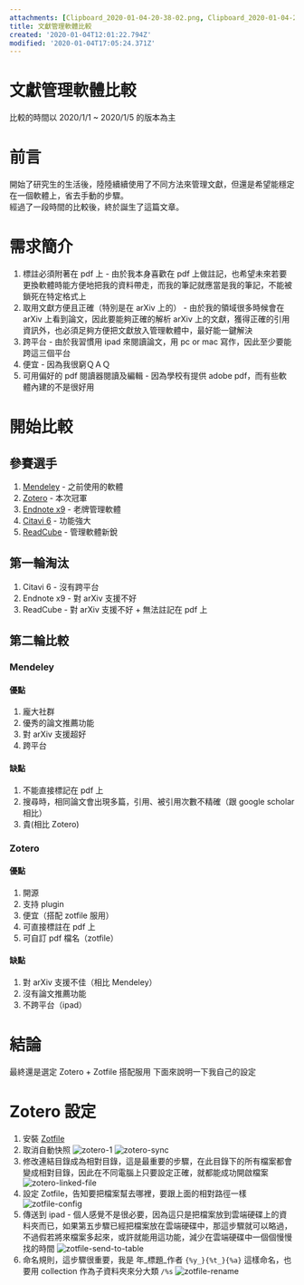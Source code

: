 ```yaml
---
attachments: [Clipboard_2020-01-04-20-38-02.png, Clipboard_2020-01-04-21-11-46.png]
title: 文獻管理軟體比較
created: '2020-01-04T12:01:22.794Z'
modified: '2020-01-04T17:05:24.371Z'
---
```


# 文獻管理軟體比較
比較的時間以 2020/1/1 ~ 2020/1/5 的版本為主  

# 前言  
開始了研究生的生活後，陸陸續續使用了不同方法來管理文獻，但還是希望能穩定在一個軟體上，省去手動的步驟。  
經過了一段時間的比較後，終於誕生了這篇文章。  

# 需求簡介
1. 標註必須附著在 pdf 上 - 由於我本身喜歡在 pdf 上做註記，也希望未來若要更換軟體時能方便地把我的資料帶走，而我的筆記就應當是我的筆記，不能被鎖死在特定格式上  
2. 取用文獻方便且正確（特別是在 arXiv 上的） - 由於我的領域很多時候會在 arXiv 上看到論文，因此要能夠正確的解析 arXiv 上的文獻，獲得正確的引用資訊外，也必須足夠方便把文獻放入管理軟體中，最好能一鍵解決  
3. 跨平台 - 由於我習慣用 ipad 來閱讀論文，用 pc or mac 寫作，因此至少要能跨這三個平台  
4. 便宜 - 因為我很窮ＱＡＱ
5. 可用偏好的 pdf 閱讀器閱讀及編輯 - 因為學校有提供 adobe pdf，而有些軟體內建的不是很好用

# 開始比較
## 參賽選手
1. [Mendeley](https://www.mendeley.com) - 之前使用的軟體
2. [Zotero](https://www.zotero.org/) - 本次冠軍
3. [Endnote x9](https://endnote.com/) - 老牌管理軟體
4. [Citavi 6](https://www.citavi.com/en) - 功能強大
5. [ReadCube](https://www.readcube.com/home) - 管理軟體新銳

## 第一輪淘汰
1. Citavi 6 - 沒有跨平台
2. Endnote x9 - 對 arXiv 支援不好
3. ReadCube - 對 arXiv 支援不好 + 無法註記在 pdf 上

## 第二輪比較
### Mendeley
#### 優點
1. 龐大社群
2. 優秀的論文推薦功能
3. 對 arXiv 支援超好
4. 跨平台

#### 缺點
1. 不能直接標記在 pdf 上
2. 搜尋時，相同論文會出現多篇，引用、被引用次數不精確（跟 google scholar 相比）
3. 貴(相比 Zotero)

### Zotero
#### 優點
1. 開源
2. 支持 plugin
3. 便宜（搭配 zotfile 服用）
4. 可直接標註在 pdf 上
5. 可自訂 pdf 檔名（zotfile）

#### 缺點
1. 對 arXiv 支援不佳（相比 Mendeley）
2. 沒有論文推薦功能
3. 不跨平台（ipad）

# 結論
最終還是選定 Zotero + Zotfile 搭配服用
下面來說明一下我自己的設定

# Zotero 設定
1. 安裝 [Zotfile](http://zotfile.com/)
2. 取消自動快照
![zotero-1](https://images.sappy.tw/zotero/zotero-1.png)
![zotero-sync](https://images.sappy.tw/zotero/zotero-sync.png)
4. 修改連結目錄成為相對目錄，這是最重要的步驟，在此目錄下的所有檔案都會變成相對目錄，因此在不同電腦上只要設定正確，就都能成功開啟檔案
![zotero-linked-file](https://images.sappy.tw/zotero/zotero-linked-file.png)
5. 設定 Zotfile，告知要把檔案幫去哪裡，要跟上面的相對路徑一樣
![zotfile-config](https://images.sappy.tw/zotero/zotfile-config.png)
6. 傳送到 ipad - 個人感覺不是很必要，因為這只是把檔案放到雲端硬碟上的資料夾而已，如果第五步驟已經把檔案放在雲端硬碟中，那這步驟就可以略過，不過假若將來檔案多起來，或許就能用這功能，減少在雲端硬碟中一個個慢慢找的時間
![zotfile-send-to-table](https://images.sappy.tw/zotero/zotfile-send-to-table.png)
7. 命名規則，這步驟很重要，我是 年\_標題\_作者 `{%y_}{%t_}{%a}` 這樣命名，也要用 collection 作為子資料夾來分大類 `/%s`
![zotfile-rename](https://images.sappy.tw/zotero/zotfile-rename.png)

